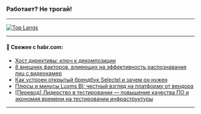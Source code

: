 ### Работает? Не трогай!

---
<!--
#### 🛠️ Technical stack:

![Java](https://img.shields.io/badge/Java-informational?logo=Oracle&style=flat&logoColor=white&color=FF4500)
![Kotlin](https://img.shields.io/badge/Kotlin-informational?logo=Kotlin&style=flat&logoColor=white&color=774D97)
![TS](https://img.shields.io/badge/TypeScript-informational?logo=typeScript&style=flat&logoColor=black&color=017acc)
![Python](https://img.shields.io/badge/Python-informational?logo=Python&style=flat&logoColor=black&color=ffdd54) <br>
![Spring](https://img.shields.io/badge/Spring-informational?logo=Spring&style=flat&logoColor=white&color=6DB33F) 
![SpringBoot](https://img.shields.io/badge/SpringBoot-informational?logo=SpringBoot&style=flat&logoColor=white&color=6DB33F)
![Nest](https://img.shields.io/badge/NestJS-informational?logo=NestJS&style=flat&logoColor=white&color=E0234E) 
![NodeJS](https://img.shields.io/badge/NodeJS-informational?logo=node.js&style=flat&logoColor=white&color=70A760)<br>
![PostgreSQL](https://img.shields.io/badge/PostgreSQL-informational?logo=PostgreSQL&style=flat&logoColor=white&color=DAA520)
![MongoDB](https://img.shields.io/badge/MongoDB-informational?logo=MongoDB&style=flat&logoColor=white&color=870000)
![Apache](https://img.shields.io/badge/Apache-informational?logo=apache&style=flat&logoColor=white&color=f74e28)

___ 
-->

<!--- #### 🛠️ : --->

[![Top Langs](https://github-readme-stats-82jvfl3w3-advtsettinggmailcoms-projects.vercel.app/api/top-langs/?username=zloylis&langs_count=10&hide_title=true&title_color=e6edf3&size_weight=0.5&count_weight=0.5&layout=compact&hide_progress=true&hide_border=true&theme=dracula)](https://github.com/zloylis)

<!---


####  :octocat:&nbsp;&nbsp; Статистика:

![GitHub stats](https://github-readme-stats-u2qms2cxw-advtsettinggmailcoms-projects.vercel.app/api?username=zloylis&show_icons=true&hide_border=true&theme=dracula&title_color=e6edf3&include_all_commits=true&count_private=true&hide_rank=false&hide_title=true&rank_icon=github)
-->
---

#### 💬 Свежее с habr.com:

<!-- BLOG-POST-LIST:START -->
- [Хост директивы: ключ к декомпозиции](https://habr.com/ru/companies/tbank/articles/867276/?utm_source=habrahabr&utm_medium=rss&utm_campaign=867276)
- [8 внешних факторов, влияющих на эффективность распознавания лиц с видеокамер](https://habr.com/ru/articles/867272/?utm_source=habrahabr&utm_medium=rss&utm_campaign=867272)
- [Как устроен открытый брендбук Selectel и зачем он нужен](https://habr.com/ru/companies/selectel/articles/867256/?utm_source=habrahabr&utm_medium=rss&utm_campaign=867256)
- [Плюсы и минусы Luxms BI: честный взгляд на платформу от вендора](https://habr.com/ru/companies/luxms_bi/articles/867262/?utm_source=habrahabr&utm_medium=rss&utm_campaign=867262)
- [[Перевод] Лидерство в тестировании — повышение качества ПО и экономия времени на тестировании инфраструктуры](https://habr.com/ru/articles/867050/?utm_source=habrahabr&utm_medium=rss&utm_campaign=867050)
<!-- BLOG-POST-LIST:END -->

---
